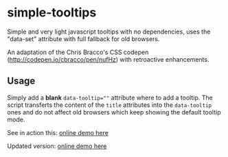 # simple-tooltips

Simple and very light javascript tooltips with no dependencies, uses the "data-set" attribute with full fallback for old browsers.

An adaptation of the Chris Bracco's CSS codepen (http://codepen.io/cbracco/pen/nufHz) with retroactive enhancements.

## Usage

Simply add a **blank** `data-tooltip=""` attribute where to add a tooltip. The script transferts the content of the `title` attributes into the `data-tooltip` ones and do not affect old browsers which keep showing the default tooltip mode.

See in action this: [online demo here](http://jsfiddle.net/1js5x9v7/2/)

Updated version: [online demo here](http://jsfiddle.net/1js5x9v7/3/)
